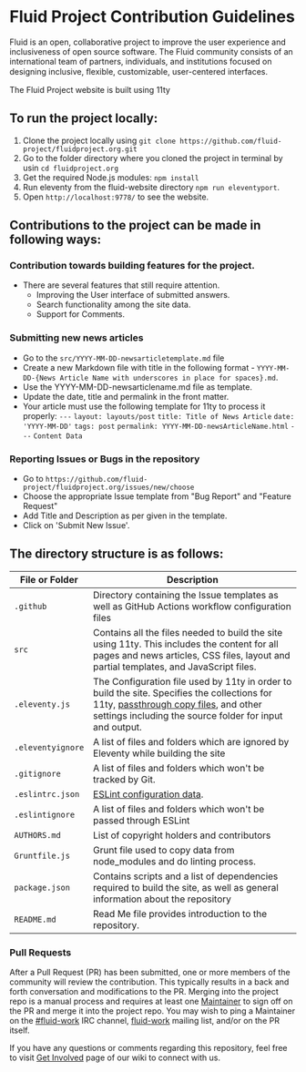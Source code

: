 # Fluid Project Contribution Guidelines

Fluid is an open, collaborative project to improve the user experience and inclusiveness of open source software.
The Fluid community consists of an international team of partners, individuals, and institutions focused on designing inclusive, ﬂexible, customizable, user-centered interfaces. 


The Fluid Project website is built using 11ty

## To run the project locally:
1. Clone the project locally using `git clone https://github.com/fluid-project/fluidproject.org.git`
2. Go to the folder directory where you cloned the project in terminal by usin `cd fluidproject.org`
3. Get the required Node.js modules: `npm install`
4. Run eleventy from the fluid-website directory `npm run eleventyport`.
5. Open `http://localhost:9778/` to see the website. 

## Contributions to the project can be made in following ways:

### Contribution towards building features for the project.
  - There are several features that still require attention.
    - Improving the User interface of submitted answers.
    - Search functionality among the site data.
    - Support for Comments.
### Submitting new news articles
   - Go to the `src/YYYY-MM-DD-newsarticletemplate.md` file
   - Create a new Markdown file with title in the following format - `YYYY-MM-DD-{News Article Name with underscores in place for spaces}.md`.
   - Use the YYYY-MM-DD-newsarticlename.md file as template. 
   - Update the date, title and permalink in the front matter.
   - Your article must use the following template for 11ty to process it properly:
      `---`
      `layout: layouts/post`
      `title: Title of News Article`
      `date: 'YYYY-MM-DD'`
      `tags: post`
      `permalink: YYYY-MM-DD-newsArticleName.html`
      `---`
      `Content Data`

### Reporting Issues or Bugs in the repository
  - Go to  `https://github.com/fluid-project/fluidproject.org/issues/new/choose`
  - Choose the appropriate Issue template from "Bug Report" and "Feature Request"
  - Add Title and Description as per given in the template.
  - Click on 'Submit New Issue'.

## The directory structure is as follows:

| File or Folder            | Description                                                                                                                                                                                                                         |
|-------------------|-------------------------------------------------------------------------------------------------------------------------------------------------------------------------------------------------------------------------------------|
| `.github`        | Directory containing the Issue templates as well as GitHub Actions workflow configuration files                                                                          |
| `src`             | Contains all the files needed to build the site using 11ty. This includes the content for all pages and news articles, CSS files, layout and partial templates, and JavaScript files.                                               |
| `.eleventy.js`    | The Configuration file used by 11ty in order to build the site. Specifies the collections for 11ty, [passthrough copy files](https://www.11ty.dev/docs/copy/), and other settings including the source folder for input and output. |
| `.eleventyignore` | A list of files and folders which are ignored by Eleventy while building the site                                                                                                                                                              |
| `.gitignore`      | A list of files and folders which won't be tracked by Git.                                                                                                                                                                          |
| `.eslintrc.json`  | [ESLint configuration data](https://eslint.org/docs/user-guide/configuring).                                                                                                                                                        |
| `.eslintignore`   | A list of files and folders which won't be passed through ESLint                                                                                                                                                                    |
| `AUTHORS.md`      | List of copyright holders and contributors                                                                                                                                                                                          |
| `Gruntfile.js`    | Grunt file used to copy data from node_modules and do linting process.                                                                                                                                                              |
| `package.json`    | Contains scripts and a list of dependencies required to build the site, as well as general information about the repository                                                                                                                                                                             |
| `README.md`       | Read Me file provides introduction to the repository.                                                                                                                                                                               |

### Pull Requests

After a Pull Request (PR) has been submitted, one or more members of the community will review the contribution. This
typically results in a back and forth conversation and modifications to the PR. Merging into the project repo is a
manual process and requires at least one [Maintainer](https://wiki.fluidproject.org/display/fluid/Fluid+Maintainers) to
sign off on the PR and merge it into the project repo. You may wish to ping a Maintainer on the
[#fluid-work](https://wiki.fluidproject.org/display/fluid/IRC+Channel) IRC channel,
[fluid-work](https://lists.idrc.ocad.ca/mailman/listinfo/fluid-work) mailing list, and/or on the PR itself.

If you have any questions or comments regarding this repository, feel free to visit [Get Involved](https://wiki.fluidproject.org/display/fluid/Get+Involved) page of our wiki to connect with us.
